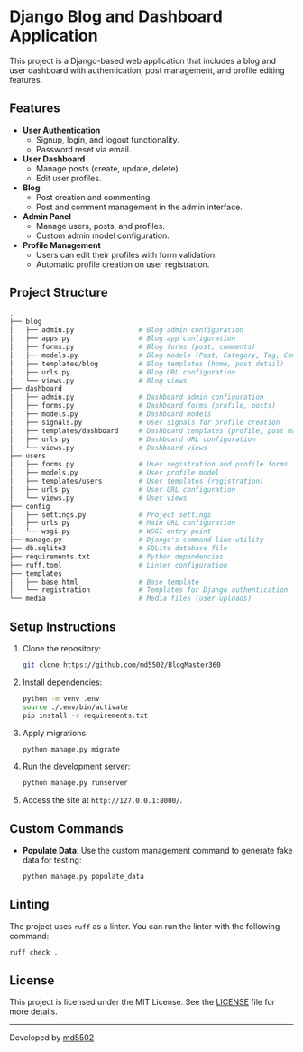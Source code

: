 # Django Blog and Dashboard Application

This project is a Django-based web application that includes a blog and user dashboard with authentication, post management, and profile editing features.

## Features
- **User Authentication**
  - Signup, login, and logout functionality.
  - Password reset via email.
- **User Dashboard**
  - Manage posts (create, update, delete).
  - Edit user profiles.
- **Blog**
  - Post creation and commenting.
  - Post and comment management in the admin interface.
- **Admin Panel**
  - Manage users, posts, and profiles.
  - Custom admin model configuration.
- **Profile Management**
  - Users can edit their profiles with form validation.
  - Automatic profile creation on user registration.

## Project Structure

```bash
.
├── blog
│   ├── admin.py                # Blog admin configuration
│   ├── apps.py                 # Blog app configuration
│   ├── forms.py                # Blog forms (post, comments)
│   ├── models.py               # Blog models (Post, Category, Tag, Comment)
│   ├── templates/blog          # Blog templates (home, post detail)
│   ├── urls.py                 # Blog URL configuration
│   └── views.py                # Blog views
├── dashboard
│   ├── admin.py                # Dashboard admin configuration
│   ├── forms.py                # Dashboard forms (profile, posts)
│   ├── models.py               # Dashboard models
│   ├── signals.py              # User signals for profile creation
│   ├── templates/dashboard     # Dashboard templates (profile, post management)
│   ├── urls.py                 # Dashboard URL configuration
│   └── views.py                # Dashboard views
├── users
│   ├── forms.py                # User registration and profile forms
│   ├── models.py               # User profile model
│   ├── templates/users         # User templates (registration)
│   ├── urls.py                 # User URL configuration
│   └── views.py                # User views
├── config
│   ├── settings.py             # Project settings
│   ├── urls.py                 # Main URL configuration
│   └── wsgi.py                 # WSGI entry point
├── manage.py                   # Django's command-line utility
├── db.sqlite3                  # SQLite database file
├── requirements.txt            # Python dependencies
├── ruff.toml                   # Linter configuration
├── templates
│   ├── base.html               # Base template
│   └── registration            # Templates for Django authentication
└── media                       # Media files (user uploads)
```

## Setup Instructions

1. Clone the repository:

   ```bash
   git clone https://github.com/md5502/BlogMaster360
   ```

2. Install dependencies:

   ```bash
   python -m venv .env
   source ./.env/bin/activate
   pip install -r requirements.txt
   ```

3. Apply migrations:

   ```bash
   python manage.py migrate
   ```

4. Run the development server:

   ```bash
   python manage.py runserver
   ```

5. Access the site at `http://127.0.0.1:8000/`.

## Custom Commands

- **Populate Data**: Use the custom management command to generate fake data for testing:

  ```bash
  python manage.py populate_data
  ```

## Linting

The project uses `ruff` as a linter. You can run the linter with the following command:

```bash
ruff check .
```

## License

This project is licensed under the MIT License. See the [LICENSE](LICENSE) file for more details.

---

Developed by [md5502](https://github.com/md5502)
